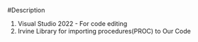 #Description
1. Visual Studio 2022 - For code editing
2. Irvine Library for importing procedures(PROC) to Our Code


